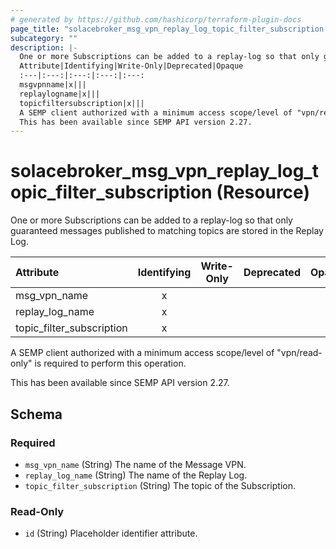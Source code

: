 ```yaml
---
# generated by https://github.com/hashicorp/terraform-plugin-docs
page_title: "solacebroker_msg_vpn_replay_log_topic_filter_subscription Resource - solacebroker"
subcategory: ""
description: |-
  One or more Subscriptions can be added to a replay-log so that only guaranteed messages published to matching topics are stored in the Replay Log.
  Attribute|Identifying|Write-Only|Deprecated|Opaque
  :---|:---:|:---:|:---:|:---:
  msgvpnname|x|||
  replaylogname|x|||
  topicfiltersubscription|x|||
  A SEMP client authorized with a minimum access scope/level of "vpn/read-only" is required to perform this operation.
  This has been available since SEMP API version 2.27.
---
```


# solacebroker_msg_vpn_replay_log_topic_filter_subscription (Resource)

One or more Subscriptions can be added to a replay-log so that only guaranteed messages published to matching topics are stored in the Replay Log.


Attribute|Identifying|Write-Only|Deprecated|Opaque
:---|:---:|:---:|:---:|:---:
msg_vpn_name|x|||
replay_log_name|x|||
topic_filter_subscription|x|||



A SEMP client authorized with a minimum access scope/level of "vpn/read-only" is required to perform this operation.

This has been available since SEMP API version 2.27.



<!-- schema generated by tfplugindocs -->
## Schema

### Required

- `msg_vpn_name` (String) The name of the Message VPN.
- `replay_log_name` (String) The name of the Replay Log.
- `topic_filter_subscription` (String) The topic of the Subscription.

### Read-Only

- `id` (String) Placeholder identifier attribute.
